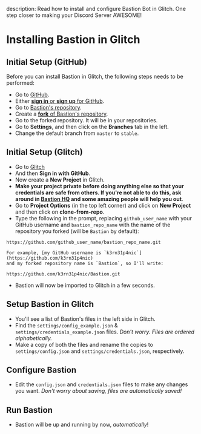 description: Read how to install and configure Bastion Bot in Glitch. One step closer to making your Discord Server AWESOME!

# Installing Bastion in Glitch

## Initial Setup (GitHub)
Before you can install Bastion in Glitch, the following steps needs to be
performed:

  * Go to [GitHub](https://git-scm.com/downloads).
  * Either [**sign in** or **sign up** for GitHub](https://github.com/login).
  * Go to [Bastion's repository](https://github.com/TheBastionBot/Bastion).
  * Create a [**fork** of Bastion's repository](https://github.com/TheBastionBot/Bastion/fork).
  * Go to the forked repository. It will be in your repositories.
  * Go to **Settings**, and then click on the **Branches** tab in the left.
  * Change the default branch from `master` to `stable`.

## Initial Setup (Glitch)
  * Go to [Glitch](https://glitch.com)
  * And then **Sign in with GitHub**.
  * Now create a **New Project** in Glitch.
  * **Make your project private before doing anything else so that your
    credentials are safe from others. If you're not able to do this, ask around
    in [Bastion HQ](https://discord.gg/fzx8fkt) and some amazing people will
    help you out**.
  * Go to **Project Options** (in the top left corner) and click on **New
    Project** and then click on **clone-from-repo**.
  * Type the following in the prompt, replacing `github_user_name` with your
    GitHub username and `bastion_repo_name` with the name of the repository
    you forked (will be `Bastion` by default):
```
https://github.com/github_user_name/bastion_repo_name.git
```
    For example, [my GitHub username is `k3rn31p4nic`](https://github.com/k3rn31p4nic)
    and my forked repository name is `Bastion`, so I'll write:
```
https://github.com/k3rn31p4nic/Bastion.git
```
  * Bastion will now be imported to Glitch in a few seconds.


## Setup Bastion in Glitch
  * You'll see a list of Bastion's files in the left side in Glitch.
  * Find the `settings/config_example.json` &
    `settings/credentials_example.json` files. *Don't worry. Files are ordered
    alphabetically.*
  * Make a copy of both the files and rename the copies to `settings/config.json`
    and `settings/credentials.json`, respectively.

## Configure Bastion
  * Edit the `config.json` and `credentials.json` files to make any changes you
    want. *Don't worry about saving, files are automatically saved!*

## Run Bastion
- Bastion will be up and running by now, *automatically*!

